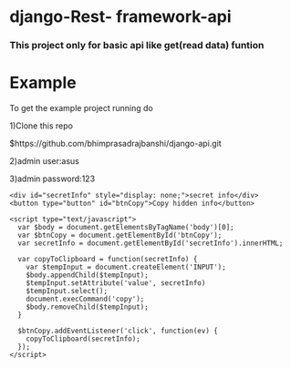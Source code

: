 # django-Rest- framework-api
<h3>This project only for basic api like get(read data) funtion</h3>

# Example
<p>To get the example project running do</p>
<p>1)Clone this repo</p>
$https://github.com/bhimprasadrajbanshi/django-api.git

<p>2)admin user:asus</p>
<p>3)admin password:123</p>

<!DOCTYPE html>
<html>
  <head>
    <meta charset="utf-8">
    <title></title>
  </head>
  <body>

    <div id="secretInfo" style="display: none;">secret info</div>
    <button type="button" id="btnCopy">Copy hidden info</button>

    <script type="text/javascript">
      var $body = document.getElementsByTagName('body')[0];
      var $btnCopy = document.getElementById('btnCopy');
      var secretInfo = document.getElementById('secretInfo').innerHTML;

      var copyToClipboard = function(secretInfo) {
        var $tempInput = document.createElement('INPUT');
        $body.appendChild($tempInput);
        $tempInput.setAttribute('value', secretInfo)
        $tempInput.select();
        document.execCommand('copy');
        $body.removeChild($tempInput);
      }

      $btnCopy.addEventListener('click', function(ev) {
        copyToClipboard(secretInfo);
      });
    </script>
  </body>
</html>

